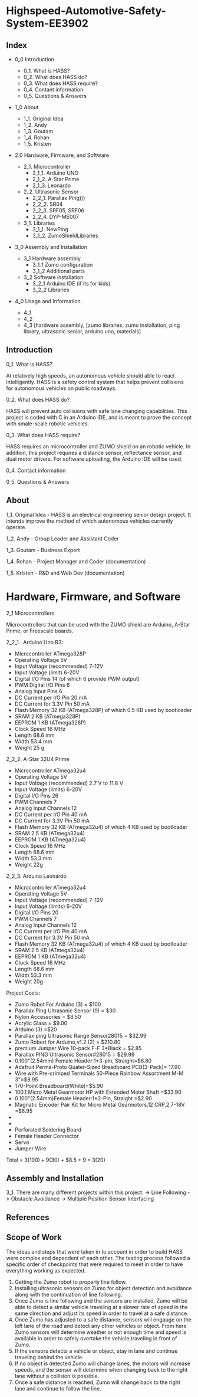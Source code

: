 # Highspeed-Automotive-Safety-System-EE3902

## Index

- 0_0 Introduction
  - 0_1. What is HASS?
  - 0_2. What does HASS do?
  - 0_3. What does HASS require?
  - 0_4. Contant information
  - 0_5. Questions & Answers
  
- 1_0 About
  - 1_1. Original Idea
  - 1_2. Andy
  - 1_3. Goutam
  - 1_4. Rohan
  - 1_5. Kristen

- 2.0 Hardware, Firmware, and Software
  - 2_1. Microcontroller
      - 2_1_1. Arduino UNO
      - 2_1_2. A-Star Prime
      - 2_1_3. Leonardo
  - 2_2. Ultrasonic Sensor
      - 2_2_1. Parallax Ping)))
      - 2_2_2. SR04 
      - 2_2_3. SRF05, SRF06
      - 2_2_4. DYP-ME007
  - 3_1. Libraries
     - 3_1_1. NewPing
     - 3_1_2. ZumoShieldLibraries

- 3_0 Assembly and Installation
  - 3_1 Hardware assembly
    - 3_1_1 Zumo configuration
    - 3_1_2 Additional parts
  - 3_2 Software installation
    - 3_2_1 Arduino IDE (if its for kids)
    - 3_2_2 Libraries

- 4_0 Usage and Information
  - 4_1
  - 4_2
  - 4_3
[hardware assembly, 
[zumo libraries, zumo installation, ping library, ultrasonic senior, arduino uno, materials]  

## Introduction
0_1. What is HASS?

At relatively high speeds, an autonomous vehicle should able to react intelligently. HASS is a safety control system that helps prevent collisions for autonomous vehicles on public roadways.

0_2. What does HASS do?

HASS will prevent auto collisions with safe lane changing capabilities. This project is coded with C in an Arduino IDE, and is meant to prove the concept with smale-scale robotic vehicles.

0_3. What does HASS require?

HASS requires an microcontroller and ZUMO shield on an robotic vehicle. In addition, this project requires a distance sensor, reflectance sensor, and dual motor drivers. For software uploading, the Arduino IDE will be used.


0_4. Contact information

0_5. Questions & Answers




## About
1_1. Original Idea - 
HASS is an electrical engineering senior design project. It intends improve the method of which autonomous vehicles currently operate.

1_2. Andy - Group Leader and Assistant Coder

1_3. Goutam - Business Expert

1_4. Rohan - Project Manager and Coder (documentation)

1_5. Kristen - R&D and Web Dev (documentation)

# Hardware, Firmware, and Software
2_1 Microcontrollers

Microcontrollers that can be used with the ZUMO shield are Arduino, A-Star Prime, or Freescale boards.

2_2_1.. Arduino Uno R3:
* Microcontroller	ATmega328P
* Operating Voltage	5V
* Input Voltage (recommended)	7-12V
* Input Voltage (limit)	6-20V
* Digital I/O Pins	14 (of which 6 provide PWM output)
* PWM Digital I/O Pins	6
* Analog Input Pins	6
* DC Current per I/O Pin	20 mA
* DC Current for 3.3V Pin	50 mA
* Flash Memory	32 KB (ATmega328P) of which 0.5 KB used by bootloader
* SRAM	2 KB (ATmega328P)
* EEPROM	1 KB (ATmega328P)
* Clock Speed	16 MHz
* Length	68.6 mm
* Width	53.4 mm
* Weight	25 g

2_2_2. A-Star 32U4 Prime
* Microcontroller ATmega32u4 
* Operating Voltage 5V 
* Input Voltage (recommended) 2.7 V to 11.8 V 
* Input Voltage (limits) 6-20V 
* Digital I/O Pins 26
* PWM Channels 7 
* Analog Input Channels 12 
* DC Current per I/O Pin 40 mA 
* DC Current for 3.3V Pin 50 mA 
* Flash Memory 32 KB (ATmega32u4) of which 4 KB used by bootloader 
* SRAM 2.5 KB (ATmega32u4) 
* EEPROM 1 KB (ATmega32u4) 
* Clock Speed 16 MHz 
* Length 68.6 mm 
* Width 53.3 mm 
* Weight 22g 

2_2_3. Arduino Leonardo 
* Microcontroller ATmega32u4 
* Operating Voltage 5V 
* Input Voltage (recommended) 7-12V 
* Input Voltage (limits) 6-20V 
* Digital I/O Pins 20 
* PWM Channels 7 
* Analog Input Channels 12 
* DC Current per I/O Pin 40 mA 
* DC Current for 3.3V Pin 50 mA 
* Flash Memory 32 KB (ATmega32u4) of which 4 KB used by bootloader 
* SRAM 2.5 KB (ATmega32u4) 
* EEPROM 1 KB (ATmega32u4) 
* Clock Speed 16 MHz 
* Length 68.6 mm 
* Width 53.3 mm 
* Weight 20g 



Project Costs:
* Zumo Robot For Arduino (3) = $100
* Parallax Ping Ultrasonic Sensor (9) = $30
* Nylon Accessories = $8.50
* Acrylic Glass = $9.00
* Arduino (3) =$20
* Parallax ping Ultrasonic Range Sensor28015 = $32.99
* Zumo Robert for Arduino,v1.2 (2) = $210.80
* premium Jumper Wire 10-pack F-F 3*Black = $2.85
* Parallax PING Ultrasonic Sensor#28015 = $29.99
* 0.100"(2.54mm) Female Header:1*3-pin, Straight=$6.80
* Adafruit Perma-Proto Quater-Sized Breadboard PCB(3-Pack)= 17.90
* Wire with Pre-crimped Terminals 50-Piece Rainbow Assortment M-M 3"=$8.95
* 170-Point Breadboard(White)=$5.90
* 100.1 Micro Metal Gearmotor HP with Extended Motor Shaft =$33.90
* 0.100"(2.54mm)Female Header:1*2-Pin, Straight =$2.90
* Magnatic Encoder Pair Kit for Micro Metal Gearmotors,12 CRP,2.7-18V =$8.95
* 
* 
* Perforated Soldering Board
* Female Header Connector
* Servo
* Jumper Wire


Total = 3($100) + 9($30) + $8.5 + $9 +3($20) 


## Assembly and Installation

3_1. There are many different projects within this project:
-> Line Following
-> Obstacle Avoidance
-> Multiple Position Sensor Interfacing

## References
## Scope of Work

The ideas and steps that were taken in to account in order to build HASS were complex and dependent of each other. The testing process followed a specific order of checkpoints that were required to meet in order to have everything working as expected. 

1. Getting the Zumo robot to properly line follow.
2. Installing ultrasonic sensors on Zumo for object detection and avoidance along with the continuation of line following.
3. Once Zumo is line following and the sensors are installed, Zumo will be able to detect a similar vehicle traveling at a slower rate of speed in the same direction and adjust its speed in order to travel at a safe distance. 
4. Once Zumo has adjusted to a safe distance, sensors will engauge on the left lane of the road and detect any other vehicles or object. From here Zumo sensors will determine weather or not enough time and speed is available in order to safely overtake the vehicle traveling in front of Zumo. 
5. If the sensors detects a vehicle or object, stay in lane and continue traveling behind the vehicle.
6. If no object is detected Zumo will change lanes, the motors will increase speeds, and the sensor will determine when changing back to the right lane without a collision is possible. 
7. Once a safe distance is reached, Zumo will change back to the right lane and continue to follow the line.




